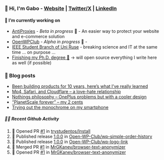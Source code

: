 ### 👋 Hi, I'm Gabo - [Website](https://gkanev.com) | [Twitter/X](https://twitter.com/mrgkanev) | [LinkedIn](https://www.linkedin.com/in/mrgkanev)

#### 🔭 I’m currently working on
- [AntiProxies](https://antiproxies.com/) - *Beta in progress* 🚀 -  An easier way to protect your website and e-commerce solution
- [OpenWPClub](https://openwpclub.com/) - *Alpha in progress* 🚀 - 
- [IEEE Student Branch of Uni Ruse](https://github.com/IEEE-Student-Branch-of-Uni-Ruse) - breaking science and IT at the same time ... on purpose ...
- [Finishing my Ph.D. degree 🤔](https://scholar.google.com/citations?user=En7GPEsAAAAJ&hl=en) -> will open source everything I write here as well (if possible)

### 📖 Blog posts
<!-- BLOG-POST-LIST:START -->
- [Been building products for 10 years, here’s what I’ve really learned](https://gkanev.com/posts/been-building-products-for-10-years-heres-what-ive-really-learned/)
- [Mp4, Safari, and Cloudflare – a love-hate relationship](https://gkanev.com/posts/mp4-safari-and-cloudflare-a-love-hate-relationship/)
- [Nothings philosophy – OnePlus problems but with a cooler design](https://gkanev.com/posts/nothings-philosophy-oneplus-problems-but-with-a-cooler-design/)
- [“PlanetScale forever” – my 2 cents](https://gkanev.com/posts/planetscale-forever-my-2-cents/)
- [Trying out the monochrome on my smartphone](https://gkanev.com/posts/trying-out-the-monochrome-on-my-smartphone/)
<!-- BLOG-POST-LIST:END -->

##### 🧑‍💻 Recent Github Activity

<!--START_SECTION:activity-->
1. 💪 Opened PR [#1](https://github.com/trystudentos/Install/pull/1) in [trystudentos/Install](https://github.com/trystudentos/Install)
2. 🚀 Published release [1.0.0](https://github.com/Open-WP-Club/wp-simple-order-history/releases/tag/1.0.0) in [Open-WP-Club/wp-simple-order-history](https://github.com/Open-WP-Club/wp-simple-order-history)
3. 🚀 Published release [1.0.0](https://github.com/Open-WP-Club/wp-logo-link/releases/tag/1.0.0) in [Open-WP-Club/wp-logo-link](https://github.com/Open-WP-Club/wp-logo-link)
4. 🎉 Merged PR [#1](https://github.com/MrGKanev/browser-text-anonymizer/pull/1) in [MrGKanev/browser-text-anonymizer](https://github.com/MrGKanev/browser-text-anonymizer)
5. 💪 Opened PR [#1](https://github.com/MrGKanev/browser-text-anonymizer/pull/1) in [MrGKanev/browser-text-anonymizer](https://github.com/MrGKanev/browser-text-anonymizer)
<!--END_SECTION:activity-->
